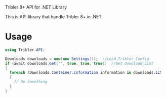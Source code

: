 Tribler 8+ API for .NET Library

This is API library that handle Tribler 8+ in .NET.

# Usage


```c#
using Tribler.API;

Downloads downloads = new(new Settings());  //Load Tribler Config
if (await downloads.Get("", true, true, true))  //Get Download List
{
  foreach (Downloads.Container.Information information in downloads.LIST)
  {
    // Do Something
  }
}
```
